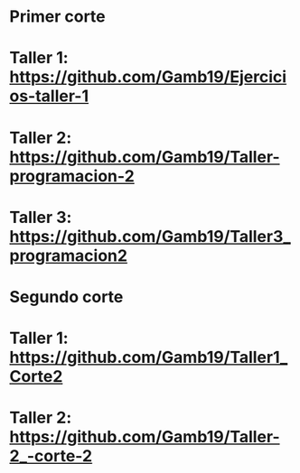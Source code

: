# Primer corte
# Taller 1: https://github.com/Gamb19/Ejercicios-taller-1
# Taller 2: https://github.com/Gamb19/Taller-programacion-2
# Taller 3: https://github.com/Gamb19/Taller3_programacion2
# Segundo corte

# Taller 1: https://github.com/Gamb19/Taller1_Corte2
# Taller 2: https://github.com/Gamb19/Taller-2_-corte-2
